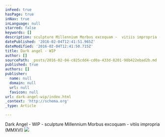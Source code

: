 ```yaml
---
inFeed: true
hasPage: true
inNav: true
inLanguage: null
starred: false
keywords: []
description: sculpture Millennium Morbus excoquam -  vitiis impropria (MMXVI)
datePublished: '2016-02-04T12:41:51.965Z'
dateModified: '2016-02-04T12:41:50.715Z'
title: Dark angel - WIP
author: []
sourcePath: _posts/2016-02-04-c825cdd4-cd0a-433d-8201-98b422ebad2b.md
published: true
authors: []
publisher:
  name: null
  domain: null
  url: null
  favicon: null
url: dark-angel-wip/index.html
_context: 'http://schema.org'
_type: Article

---
```

Dark Angel - WIP - sculpture Millennium Morbus excoquam -  vitiis impropria (MMXVI)
![](https://the-grid-user-content.s3-us-west-2.amazonaws.com/09b835d3-8c6c-4cb4-91a3-da4366630a7d.jpg)